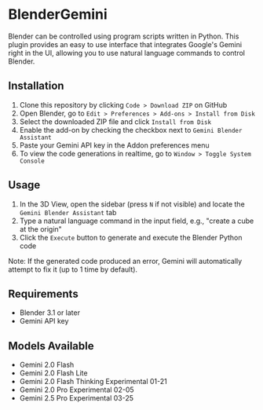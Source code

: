 # BlenderGemini

Blender can be controlled using program scripts written in Python. This plugin provides an easy to use interface that integrates Google's Gemini right in the UI, allowing you to use natural language commands to control Blender.

## Installation

1. Clone this repository by clicking `Code > Download ZIP` on GitHub
2. Open Blender, go to `Edit > Preferences > Add-ons > Install from Disk`
3. Select the downloaded ZIP file and click `Install from Disk`
4. Enable the add-on by checking the checkbox next to `Gemini Blender Assistant`
5. Paste your Gemini API key in the Addon preferences menu
6. To view the code generations in realtime, go to `Window > Toggle System Console`

## Usage

1. In the 3D View, open the sidebar (press `N` if not visible) and locate the `Gemini Blender Assistant` tab
2. Type a natural language command in the input field, e.g., "create a cube at the origin"
3. Click the `Execute` button to generate and execute the Blender Python code

Note: If the generated code produced an error, Gemini will automatically attempt to fix it (up to 1 time by default).

## Requirements

- Blender 3.1 or later
- Gemini API key

## Models Available

- Gemini 2.0 Flash
- Gemini 2.0 Flash Lite
- Gemini 2.0 Flash Thinking Experimental 01-21
- Gemini 2.0 Pro Experimental 02-05
- Gemini 2.5 Pro Experimental 03-25
